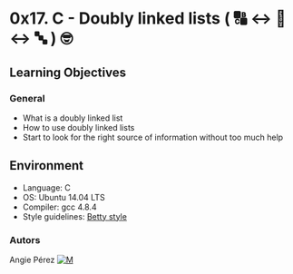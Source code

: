 # 0x17. C - Doubly linked lists ( :capital_abcd: :left_right_arrow: :abcd: :left_right_arrow: :abc: ) :nerd_face: #
## Learning Objectives ##
### General ###
* What is a doubly linked list
* How to use doubly linked lists
* Start to look for the right source of information without too much help
## Environment ##
* Language: C
* OS: Ubuntu 14.04 LTS
* Compiler: gcc 4.8.4
* Style guidelines: [Betty style](https://github.com/holbertonschool/Betty/wiki)
### Autors ##
Angie Pérez [![M](https://upload.wikimedia.org/wikipedia/fr/thumb/c/c8/Twitter_Bird.svg/30px-Twitter_Bird.svg.png)](https://twitter.com/xiommyperez)
